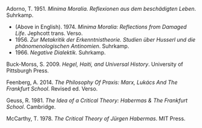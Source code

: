 Adorno, T. 1951. *Minima Moralia. Reflexionen aus dem beschädigten Leben*. Suhrkamp. 
* (Above in English). 1974. *Minima Moralia: Reflections from Damaged Life*. Jephcott trans. Verso.
* 1956\. *Zur Metakritik der Erkenntnistheorie. Studien über Husserl und die phänomenologischen Antinomien*. Suhrkamp.
* 1966\. *Negative Dialektik*. Suhrkamp.

Buck-Morss, S. 2009. *Hegel, Haiti, and Universal History*. University of Pittsburgh Press.

Feenberg, A. 2014. *The Philosophy Of Praxis: Marx, Lukács And The Frankfurt School*. Revised ed. Verso.

Geuss, R. 1981. *The Idea of a Critical Theory: Habermas & The Frankfurt School*. Cambridge.

McCarthy, T. 1978. *The Critical Theory of Jürgen Habermas*. MIT Press.
